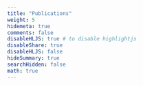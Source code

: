 ```yaml
---
title: "Publications"
weight: 5
hidemeta: true
comments: false
disableHLJS: true # to disable highlightjs
disableShare: true
disableHLJS: false
hideSummary: true
searchHidden: false
math: true
---
```


